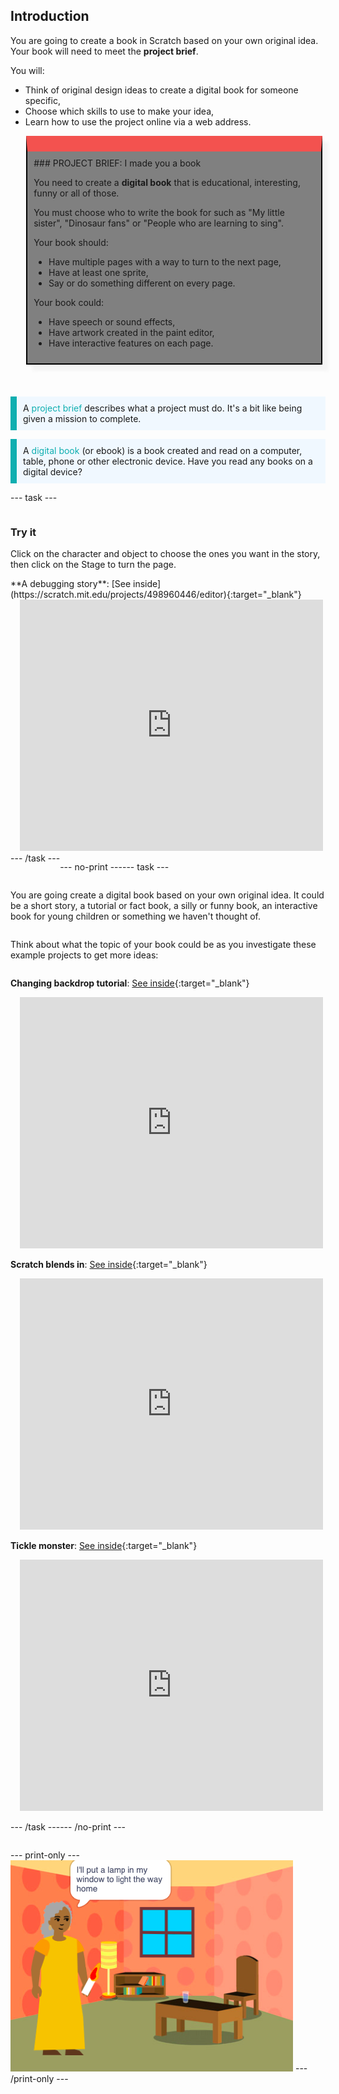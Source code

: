 ## Introduction

You are going to create a book in Scratch based on your own original idea. Your book will need to meet the **project brief**.

You will:
+ Think of original design ideas to create a digital book for someone specific,
+ Choose which skills to use to make your idea,
+ Learn how to use the project online via a web address.

<div style="border: 2px solid black; border-top: 25px solid #f3524f; box-shadow: 10px 10px 5px whitesmoke; padding: 10px; background-color: grey; margin-bottom: 20px; margin-left: 5%; margin-right: 5px;">
### PROJECT BRIEF: I made you a book

You need to create a **digital book** that is educational, interesting, funny or all of those. 

You must choose who to write the book for such as "My little sister", "Dinosaur fans" or "People who are learning to sing".  

Your book should:
+ Have multiple pages with a way to turn to the next page,
+ Have at least one sprite,
+ Say or do something different on every page.

Your book could:
+ Have speech or sound effects,
+ Have artwork created in the paint editor,
+ Have interactive features on each page.
</div>

<br/>

<p style="border-left: solid; border-width:10px; border-color: #0faeb0; background-color: aliceblue; padding: 10px;">
A <span style="color: #0faeb0">project brief</span> describes what a project must do. It's a bit like being given a mission to complete.
</p>

<p style="border-left: solid; border-width:10px; border-color: #0faeb0; background-color: aliceblue; padding: 10px;">
A <span style="color: #0faeb0">digital book</span> (or ebook) is a book created and read on a computer, table, phone or other electronic device. Have you read any books on a digital device?
</p>

--- task ---

<div style="display: flex; flex-wrap: wrap">
<div style="flex-basis: 200px; flex-grow: 1">

### Try it

Click on the character and object to choose the ones you want in the story, then click on the Stage to turn the page.

<div>
**A debugging story**: [See inside](https://scratch.mit.edu/projects/498960446/editor){:target="_blank"}
<div class="scratch-preview" style="margin-left: 15px;">
  <iframe allowtransparency="true" width="485" height="402" src="https://scratch.mit.edu/projects/embed/498960446/?autostart=false" frameborder="0"></iframe>
</div>
</div>
</div>
--- /task ---

--- no-print ---

--- task ---

You are going create a digital book based on your own original idea. It could be a short story, a tutorial or fact book, a silly or funny book, an interactive book for young children or something we haven't thought of.

Think about what the topic of your book could be as you investigate these example projects to get more ideas:

**Changing backdrop tutorial**: [See inside](https://scratch.mit.edu/projects/498966268/editor){:target="_blank"}
<div class="scratch-preview" style="margin-left: 15px;">
  <iframe allowtransparency="true" width="485" height="402" src="https://scratch.mit.edu/projects/embed/498966268/?autostart=false" frameborder="0"></iframe>
</div>

**Scratch blends in**: [See inside](https://scratch.mit.edu/projects/498968472/editor){:target="_blank"}
<div class="scratch-preview" style="margin-left: 15px;">
  <iframe allowtransparency="true" width="485" height="402" src="https://scratch.mit.edu/projects/embed/498968472/?autostart=false" frameborder="0"></iframe>
</div>

**Tickle monster**: [See inside](https://scratch.mit.edu/projects/495865093/editor){:target="_blank"}
<div class="scratch-preview" style="margin-left: 15px;">
  <iframe allowtransparency="true" width="485" height="402" src="https://scratch.mit.edu/projects/embed/495865093/?autostart=false" frameborder="0"></iframe>
</div>

--- /task ---

--- /no-print ---

--- print-only ---
![Complete project](images/showcase_static.png)
--- /print-only ---


